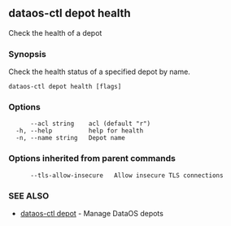 ## dataos-ctl depot health

Check the health of a depot

### Synopsis

Check the health status of a specified depot by name.

```
dataos-ctl depot health [flags]
```

### Options

```
      --acl string    acl (default "r")
  -h, --help          help for health
  -n, --name string   Depot name
```

### Options inherited from parent commands

```
      --tls-allow-insecure   Allow insecure TLS connections
```

### SEE ALSO

* [dataos-ctl depot](dataos-ctl_depot.md)	 - Manage DataOS depots

